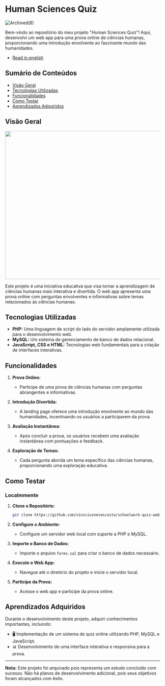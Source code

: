 # Human Sciences Quiz

![Archived(8)](https://github.com/viniciusnevescosta/web-app-quiz/assets/66970818/0ef3c9dc-d908-409c-9fce-4ddae24f2f3d)

Bem-vindo ao repositório do meu projeto "Human Sciences Quiz"! Aqui, desenvolvi um web app para uma prova online de ciências humanas, proporcionando uma introdução envolvente ao fascinante mundo das humanidades.

- [Read in english](en_README.md)

## Sumário de Conteúdos

- [Visão Geral](#visão-geral)
- [Tecnologias Utilizadas](#tecnologias-utilizadas)
- [Funcionalidades](#funcionalidades)
- [Como Testar](#como-testar)
- [Aprendizados Adquiridos](#aprendizados-adquiridos)

## Visão Geral

<p align="center">
  <img width="800" height="480" src="assets/to_readme/humanform_git.GIF"
</p>

Este projeto é uma iniciativa educativa que visa tornar a aprendizagem de ciências humanas mais interativa e divertida. O web app apresenta uma prova online com perguntas envolventes e informativas sobre temas relacionados às ciências humanas.

## Tecnologias Utilizadas

- **PHP:** Uma linguagem de script do lado do servidor amplamente utilizada para o desenvolvimento web.
- **MySQL:** Um sistema de gerenciamento de banco de dados relacional.
- **JavaScript, CSS e HTML:** Tecnologias web fundamentais para a criação de interfaces interativas.

## Funcionalidades

1. **Prova Online:**
   - Participe de uma prova de ciências humanas com perguntas abrangentes e informativas.

2. **Introdução Divertida:**
   - A landing page oferece uma introdução envolvente ao mundo das humanidades, incentivando os usuários a participarem da prova.

3. **Avaliação Instantânea:**
   - Após concluir a prova, os usuários recebem uma avaliação instantânea com pontuações e feedback.

4. **Exploração de Temas:**
   - Cada pergunta aborda um tema específico das ciências humanas, proporcionando uma exploração educativa.

## Como Testar

### Localmmente

1. **Clone o Repositório:**
   ```bash
   git clone https://github.com/viniciusnevescosta/schoolwork-quiz-webapp.git
   ```

2. **Configure o Ambiente:**
   - Configure um servidor web local com suporte a PHP e MySQL.

3. **Importe o Banco de Dados:**
   - Importe o arquivo `forms.sql` para criar o banco de dados necessário.

4. **Execute o Web App:**
   - Navegue até o diretório do projeto e inicie o servidor local.

5. **Participe da Prova:**
   - Acesse o web app e participe da prova online.

## Aprendizados Adquiridos

Durante o desenvolvimento deste projeto, adquiri conhecimentos importantes, incluindo:

- 🖥 Implementação de um sistema de quiz online utilizando PHP, MySQL e JavaScript.
- 📊 Desenvolvimento de uma interface interativa e responsiva para a prova.

---

**Nota:** Este projeto foi arquivado pois representa um estudo concluído com sucesso. Não há planos de desenvolvimento adicional, pois seus objetivos foram alcançados com êxito.
